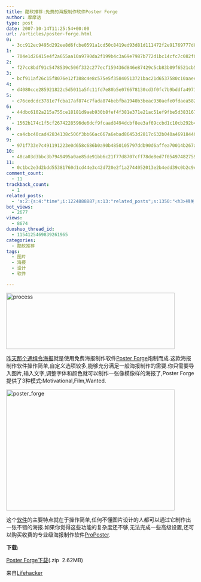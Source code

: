 ```yaml
---
title: 酷软推荐:免费的海报制作软件Poster Forge
author: 摩摩诘
type: post
date: 2007-10-14T11:25:54+00:00
url: /articles/poster-forge.html
0:
  - 3cc912ec9495d292ee8d6fcbe0591a1cd50c8419ed93d81d111472f2e91769777d8b5511753375a6cef306778169721f
1:
  - 704e1d26415e4f2a655aa10a9790da2f199b4c3a69e7987b772d1bc14cfc7c082f0e7cab277c0d8d23b78d50884ab79b
2:
  - f27cc8bdf91c5478539c506f332c277ecf159436d846e87429c5cb83b09f6521cb565d327ba67dbf3d46a6782094aec7
3:
  - bcf911af26c15f8076e12f388c4e8c575e5f35840513721bac21d6537580c10aaee6ec6390703430e383584c51951eaf
4:
  - d4080cce285921822c5d5011a5fc11fd7e80b5e076678130cd3f0fc7b9bddfa49719b8932d32b150fb1a6fc65af4d0a4
5:
  - c76cedcdc3781e7fcba17af874c7fada874bebfba1940b3beac930aefe0fdaea58218763af6ff82b30646dff34ec1029
6:
  - 44dbc6102a215a755ce18181d9aeb930b8fef4f381e371e21ac51ef9fbe5d383167ef8c6c15828ffe58e2994f3a61123
7:
  - 1562b174c1f5cf2674228596de6dcf9fcaad8494dcbf8ee3af69ccbd1c10cb292b4f975e2d67af6876fb474b78bb628f
8:
  - ca4cbc40cad42834138c506f3bb66ac667a6ebad86453d2817c632b040a4691844010691554de8b6f784c9f6534a78f7
9:
  - 971f733e7c491191223e0d658c686b0a90b4850105797ddb90d6affea70014b267a647b388e89794b427d89af4bf12f5
10:
  - 48ca03d3bbc3b7949495a0ae85de91bb6c21f77d8707cff78de8ed7f054974827590327e21361728643fa32e4ee44bba
11:
  - 0c1bc2e3d2bdd55381760d1cd44e3c42d720e2f1a2744052013e2b4edd39c0b2c9e41dd0e9776962bc8ad99c6a34a3a2
comment_count:
  - 11
trackback_count:
  - 1
related_posts:
  - 'a:2:{s:4:"time";i:1224888887;s:13:"related_posts";s:1350:"<h3>相关日志</h3><ul class="related_post"><li><a href="http://www.digglife.cn/articles/convert-powerpoint-flash.html" title="免费将Powerpoint转换为Flash">免费将Powerpoint转换为Flash</a></li><li><a href="http://www.digglife.cn/articles/free-clipboard-manager-clipx.html" title="小巧的Windows剪切板管理器:ClipX">小巧的Windows剪切板管理器:ClipX</a></li><li><a href="http://www.digglife.cn/articles/registry-searcher-editor-regscanner.html" title="免费好用的Windows注册表搜索编辑工具RegScanner">免费好用的Windows注册表搜索编辑工具RegScanner</a></li><li><a href="http://www.digglife.cn/articles/freeware-burner.html" title="7款替代Nero的免费CD/DVD刻录软件下载">7款替代Nero的免费CD/DVD刻录软件下载</a></li><li><a href="http://www.digglife.cn/articles/faster-copy-windows.html" title="加快Windows下的文件复制速度:TeraCopy">加快Windows下的文件复制速度:TeraCopy</a></li><li><a href="http://www.digglife.cn/articles/interface-icons-free-download.html" title="560个免费高质量图标下载">560个免费高质量图标下载</a></li><li><a href="http://www.digglife.cn/articles/ppc-freeware-download.html" title="PPC,Windows Mobile手机免费软件下载网站:PPC Freeware">PPC,Windows Mobile手机免费软件下载网站:PPC Freeware</a></li></ul>";}'
bot_views:
  - 2677
views:
  - 8674
duoshuo_thread_id:
  - 1154125469839261965
categories:
  - 酷软推荐
tags:
  - 图片
  - 海报
  - 设计
  - 软件

---
```

[<img height="150" alt="process" src="http://digglife.qiniudn.com/wp-content/uploads/3/379/2007/10/process-thumb.jpg" width="450" />][1] 

<a href="https://www.digglife.net/articles/long-time-to-see.html" target="_blank">昨天那个通缉令海报</a>就是使用免费海报制作软件<a title="Poster Forge" href="http://www.ronyasoft.com/products/poster-forge/index.html" target="_blank">Poster Forge</a>炮制而成.这款海报制作软件操作简单,自定义选项较多,能够充分满足一般海报制作的需要.你只需要导入图片,输入文字,调整字体和颜色就可以制作一张像模像样的海报了,Poster Forge提供了3种模式:Motivational,Film,Wanted.

<!--more-->

[<img height="323" alt="poster_forge" src="http://digglife.qiniudn.com/wp-content/uploads/3/379/2007/10/poster-forge-thumb.png" width="450" />][2] 

这个<a title="酷软推荐" href="https://www.digglife.net/articles/category/software/" target="_blank">软件</a>的主要特点就在于操作简单,任何不懂图片设计的人都可以通过它制作出一张不错的海报.如果你觉得这些功能的复杂度还不够,无法完成一些高级设置,还可以购买收费的专业级海报制作软件<a title="ProPoster" href="http://www.ronyasoft.com/products/proposter/download.html" target="_blank">ProPoster</a>.

**下载:**

<a title="免费海报制作软件Poster Forge下载" href="http://www.ronyasoft.com/products/poster-forge/files/poster-forge.zip" target="_blank">Poster Forge下载</a>(.zip&nbsp; 2.62MB)

来自<a title="Lifehacker" href="http://lifehacker.com/" target="_blank">Lifehacker</a>

 [1]: https://www.digglife.net/wp-content/uploads/3/379/2007/10/process.jpg
 [2]: https://www.digglife.net/wp-content/uploads/3/379/2007/10/poster-forge.png